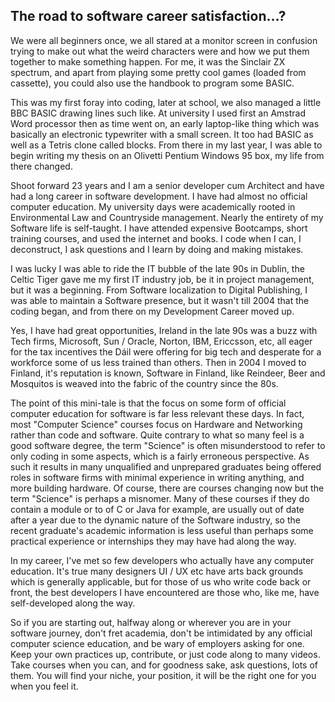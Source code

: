## The road to software career satisfaction...?

We were all beginners once, we all stared at a monitor screen in confusion trying to make out what the weird characters were and how we put them together to make something happen. For me, it was the Sinclair ZX spectrum, and apart from playing some pretty cool games (loaded from cassette), you could also use the handbook to program some BASIC. 

This was my first foray into coding, later at school, we also managed a little BBC BASIC drawing lines such like. At university I used first an Amstrad Word processor then as time went on,  an early laptop-like thing which was basically an electronic typewriter with a small screen. It too had BASIC as well as a Tetris clone called blocks. From there in my last year, I was able to begin writing my thesis on an Olivetti Pentium Windows 95 box, my life from there changed.

Shoot forward 23 years and I am a senior developer cum Architect and have had a long career in software development. I have had almost no official computer education. My university days were academically rooted in Environmental Law and Countryside management. Nearly the entirety of my Software life is self-taught. I have attended expensive Bootcamps, short training courses, and used the internet and books. I code when I can, I deconstruct, I ask questions and I learn by doing and making mistakes. 
 
I was lucky I was able to ride the IT bubble of the late 90s in Dublin, the Celtic Tiger gave me my first IT industry job, be it in project management, but it was a beginning. From Software localization to Digital Publishing, I was able to maintain a Software presence, but it wasn't till 2004 that the coding began, and from there on my Development Career moved up.

Yes, I have had great opportunities, Ireland in the late 90s was a buzz with Tech firms, Microsoft, Sun / Oracle, Norton, IBM, Ericcsson, etc, all eager for the tax incentives the Dáil were offering for big tech and desperate for a workforce some of us less trained than others. Then in 2004 I moved to Finland, it's reputation is known, Software in Finland, like Reindeer, Beer and Mosquitos is weaved into the fabric of the country since the 80s.

The point of this mini-tale is that the focus on some form of official computer education for software is far less relevant these days. In fact, most "Computer Science" courses focus on Hardware and Networking rather than code and software. Quite contrary to what so many feel is a good software degree, the term "Science" is often misunderstood to refer to only coding in some aspects, which is a fairly erroneous perspective. As such it results in many unqualified and unprepared graduates being offered roles in software firms with minimal experience in writing anything, and more building hardware. Of course, there are courses changing now but the term "Science" is perhaps a misnomer. Many of these courses if they do contain a module or to of C or Java for example, are usually out of date after a year due to the dynamic nature of the Software industry, so the recent graduate's academic information is less useful than perhaps some practical experience or internships they may have had along the way.

In my career, I've met so few developers who actually have any computer education. It's true many designers UI / UX etc have arts back grounds which is generally applicable, but for those of us who write code back or front, the best developers I have encountered are those who, like me, have self-developed along the way.

So if you are starting out, halfway along or wherever you are in your software journey, don't fret academia, don't be intimidated by any official computer science education, and be wary of employers asking for one. Keep your own practices up, contribute, or just code along to many videos. Take courses when you can, and for goodness sake, ask questions, lots of them. You will find your niche, your position, it will be the right one for you when you feel it.